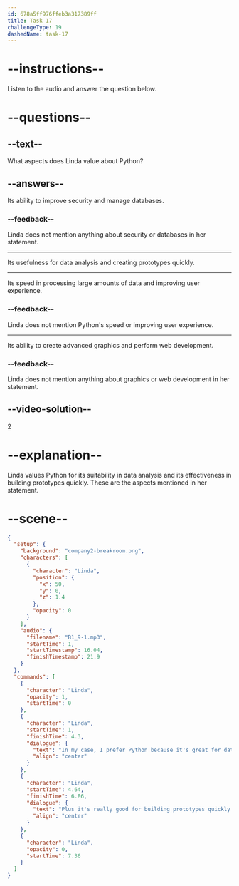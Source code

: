 ```yaml
---
id: 678a5ff976ffeb3a317389ff
title: Task 17
challengeType: 19
dashedName: task-17
---
```


<!-- (audio) Linda: In my case, I prefer Python because it's great for data analysis. Plus, it's really good for building prototypes quickly. -->

# --instructions--

Listen to the audio and answer the question below.

# --questions--

## --text--

What aspects does Linda value about Python?

## --answers--

Its ability to improve security and manage databases.

### --feedback--

Linda does not mention anything about security or databases in her statement.

---

Its usefulness for data analysis and creating prototypes quickly.

---

Its speed in processing large amounts of data and improving user experience.

### --feedback--

Linda does not mention Python's speed or improving user experience.

---

Its ability to create advanced graphics and perform web development.

### --feedback--

Linda does not mention anything about graphics or web development in her statement.

## --video-solution--

2

# --explanation--

Linda values Python for its suitability in data analysis and its effectiveness in building prototypes quickly. These are the aspects mentioned in her statement.

# --scene--

```json
{
  "setup": {
    "background": "company2-breakroom.png",
    "characters": [
      {
        "character": "Linda",
        "position": {
          "x": 50,
          "y": 0,
          "z": 1.4
        },
        "opacity": 0
      }
    ],
    "audio": {
      "filename": "B1_9-1.mp3",
      "startTime": 1,
      "startTimestamp": 16.04,
      "finishTimestamp": 21.9
    }
  },
  "commands": [
    {
      "character": "Linda",
      "opacity": 1,
      "startTime": 0
    },
    {
      "character": "Linda",
      "startTime": 1,
      "finishTime": 4.3,
      "dialogue": {
        "text": "In my case, I prefer Python because it's great for data analysis.",
        "align": "center"
      }
    },
    {
      "character": "Linda",
      "startTime": 4.64,
      "finishTime": 6.86,
      "dialogue": {
        "text": "Plus it's really good for building prototypes quickly.",
        "align": "center"
      }
    },
    {
      "character": "Linda",
      "opacity": 0,
      "startTime": 7.36
    }
  ]
}
```
